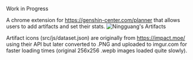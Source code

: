 Work in Progress

A chrome extension for https://genshin-center.com/planner that allows users to add artifacts and set their stats.
![Ningguang's Artifacts](https://i.imgur.com/Ckl7cbC.png "Ningguang's Artifacts")


Artifact icons (src/js/dataset.json) are originally from https://impact.moe/ using their API but later converted to .PNG and uploaded to imgur.com for faster loading times (original 256x256 .wepb images loaded quite slowly).
